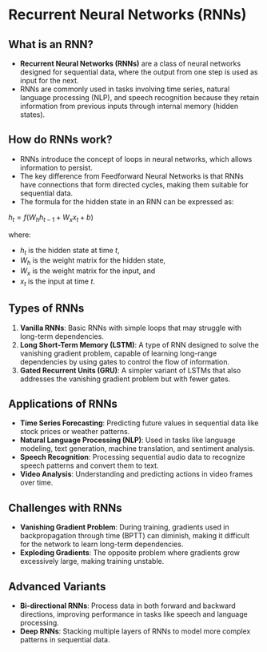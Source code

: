 # Recurrent Neural Networks (RNNs)

## What is an RNN?
- **Recurrent Neural Networks (RNNs)** are a class of neural networks designed for sequential data, where the output from one step is used as input for the next.
- RNNs are commonly used in tasks involving time series, natural language processing (NLP), and speech recognition because they retain information from previous inputs through internal memory (hidden states).

## How do RNNs work?
- RNNs introduce the concept of loops in neural networks, which allows information to persist.
- The key difference from Feedforward Neural Networks is that RNNs have connections that form directed cycles, making them suitable for sequential data.
- The formula for the hidden state in an RNN can be expressed as:

$h_t = f(W_h h_{t-1} + W_x x_t + b)$

where:
- $h_t$ is the hidden state at time $t$,
- $W_h$ is the weight matrix for the hidden state,
- $W_x$ is the weight matrix for the input, and
- $x_t$ is the input at time $t$.

## Types of RNNs
1. **Vanilla RNNs**: Basic RNNs with simple loops that may struggle with long-term dependencies.
2. **Long Short-Term Memory (LSTM)**: A type of RNN designed to solve the vanishing gradient problem, capable of learning long-range dependencies by using gates to control the flow of information.
3. **Gated Recurrent Units (GRU)**: A simpler variant of LSTMs that also addresses the vanishing gradient problem but with fewer gates.

## Applications of RNNs
- **Time Series Forecasting**: Predicting future values in sequential data like stock prices or weather patterns.
- **Natural Language Processing (NLP)**: Used in tasks like language modeling, text generation, machine translation, and sentiment analysis.
- **Speech Recognition**: Processing sequential audio data to recognize speech patterns and convert them to text.
- **Video Analysis**: Understanding and predicting actions in video frames over time.

## Challenges with RNNs
- **Vanishing Gradient Problem**: During training, gradients used in backpropagation through time (BPTT) can diminish, making it difficult for the network to learn long-term dependencies.
- **Exploding Gradients**: The opposite problem where gradients grow excessively large, making training unstable.

## Advanced Variants
- **Bi-directional RNNs**: Process data in both forward and backward directions, improving performance in tasks like speech and language processing.
- **Deep RNNs**: Stacking multiple layers of RNNs to model more complex patterns in sequential data.

